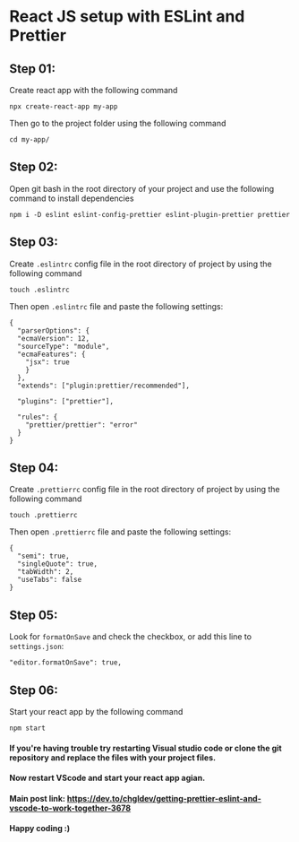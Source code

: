 # React JS setup with ESLint and Prettier

## Step 01:
Create react app with the following command
```
npx create-react-app my-app
```
Then go to the project folder using the following command
```
cd my-app/
```

## Step 02:
Open git bash in the root directory of your project and use the following command to install dependencies
```
npm i -D eslint eslint-config-prettier eslint-plugin-prettier prettier
```

## Step 03:
Create `.eslintrc` config file in the root directory of project by using the following command
```
touch .eslintrc
```
Then open `.eslintrc` file and paste the following settings:
```
{
  "parserOptions": {
  "ecmaVersion": 12,
  "sourceType": "module",
  "ecmaFeatures": {
    "jsx": true
    }
  },
  "extends": ["plugin:prettier/recommended"],
  
  "plugins": ["prettier"],
  
  "rules": {
    "prettier/prettier": "error"
  }
}
```

## Step 04:
Create `.prettierrc` config file in the root directory of project by using the following command
```
touch .prettierrc
```
Then open `.prettierrc` file and paste the following settings:
```
{
  "semi": true,
  "singleQuote": true,
  "tabWidth": 2,
  "useTabs": false
}
```

## Step 05:
Look for `formatOnSave` and check the checkbox, or add this line to `settings.json`:
```
"editor.formatOnSave": true,
```

## Step 06:
Start your react app by the following command
```
npm start
```
#### If you're having trouble try restarting Visual studio code or clone the git repository and replace the files with your project files.

#### Now restart VScode and start your react app agian.

#### Main post link: https://dev.to/chgldev/getting-prettier-eslint-and-vscode-to-work-together-3678

#### Happy coding :)
